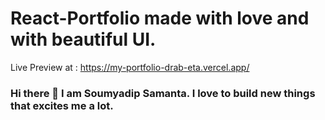 # React-Portfolio made with love and with beautiful UI.

Live Preview at : https://my-portfolio-drab-eta.vercel.app/

### Hi there 👋 I am Soumyadip Samanta. I love to build new things that excites me a lot.


